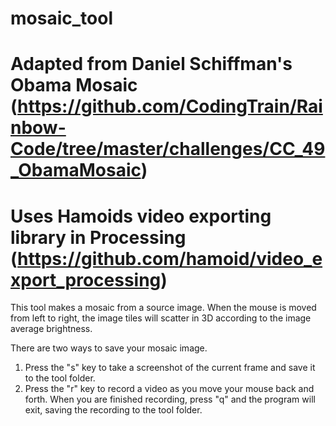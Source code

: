 # mosaic_tool
# Adapted from Daniel Schiffman's Obama Mosaic (https://github.com/CodingTrain/Rainbow-Code/tree/master/challenges/CC_49_ObamaMosaic) 
# Uses Hamoids video exporting library in Processing (https://github.com/hamoid/video_export_processing)

This tool makes a mosaic from a source image. 
When the mouse is moved from left to right, the image tiles will scatter in 3D according to the image average brightness.

There are two ways to save your mosaic image.
1. Press the "s" key to take a screenshot of the current frame and save it to the tool folder. 
2. Press the "r" key to record a video as you move your mouse back and forth. When you are finished recording, press "q" and the program   will exit, saving the recording to the tool folder.
